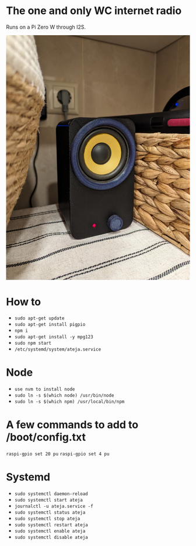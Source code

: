 # The one and only WC internet radio

Runs on a Pi Zero W through I2S.

![image](wc.jpg)

# How to

- `sudo apt-get update`
- `sudo apt-get install pigpio`
- `npm i`
- `sudo apt-get install -y mpg123`
- `sudo npm start`
- `/etc/systemd/system/ateja.service`

# Node

- `use nvm to install node`
- `sudo ln -s $(which node) /usr/bin/node`
- `sudo ln -s $(which npm) /usr/local/bin/npm`

# A few commands to add to /boot/config.txt

`raspi-gpio set 20 pu`
`raspi-gpio set 4 pu`

# Systemd

- `sudo systemctl daemon-reload`
- `sudo systemctl start ateja`
- `journalctl -u ateja.service -f`
- `sudo systemctl status ateja`
- `sudo systemctl stop ateja`
- `sudo systemctl restart ateja`
- `sudo systemctl enable ateja`
- `sudo systemctl disable ateja`
